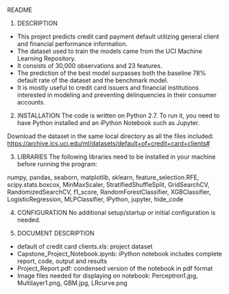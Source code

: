 README


1. DESCRIPTION
- This project predicts credit card payment default utilizing general client and financial performance information.  
- The dataset used to train the models came from the UCI Machine Learning Repository.  
- It consists of 30,000 observations and 23 features. 
- The prediction of the best model surpasses both the baseline 78% default rate of the dataset and the benchmark model. 
- It is mostly useful to credit card issuers and financial institutions interested in modeling and preventing delinquencies in their consumer accounts.  


2. INSTALLATION
The code is written on Python 2.7. To run it, you need to have Python installed and an iPython Notebook such as Jupyter.  

Download the dataset in the same local directory as all the files included: https://archive.ics.uci.edu/ml/datasets/default+of+credit+card+clients#


3. LIBRARIES
The following libraries need to be installed in your machine before running the program:

numpy, pandas, seaborn, matplotlib, sklearn, feature_selection.RFE, scipy.stats.boxcox, MinMaxScaler, StratifiedShuffleSplit, GridSearchCV, RandomizedSearchCV, 
f1_score, RandomForestClassifier, XGBClassifier, LogisticRegression, MLPClassifier, IPython, jupyter, hide_code


4. CONFIGURATION
No additional setup/startup or initial configuration is needed.  


5. DOCUMENT DESCRIPTION
- default of credit card clients.xls: project dataset
- Capstone_Project_Notebook.ipynb: iPython notebook includes complete report, code, output and results
- Project_Report.pdf: condensed version of the notebook in pdf format
- Image files needed for displaying on notebook: Perceptron1.jpg, Multilayer1.png, GBM.jpg, LRcurve.png
